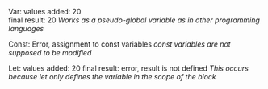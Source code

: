Var:    values added:  20  
        final result:  20
        *Works as a pseudo-global variable as in other programming languages*

Const:  Error, assignment to const variables
        *const variables are not supposed to be modified*

Let:    values added:  20
        final result: error, result is not defined
        *This occurs because let only defines the variable in the scope of the block*